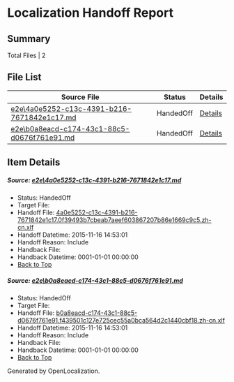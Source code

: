 # <a name='report-top'></a> Localization Handoff Report

## Summary
 Total Files | 2

## File List
 Source File | Status | Details 
 ----------- | ------ | ------- 
 [e2e\4a0e5252-c13c-4391-b216-7671842e1c17.md](https://github.com/OpenLocalizationTest/oltest/blob/03c91a25fceab29c95702f4dc0d85a4906e288aa/e2e/4a0e5252-c13c-4391-b216-7671842e1c17.md) | HandedOff | [Details](#e4c5ea25f772c7a650e7fcc4a00f239bcbebb4eb1)
 [e2e\b0a8eacd-c174-43c1-88c5-d0676f761e91.md](https://github.com/OpenLocalizationTest/oltest/blob/03c91a25fceab29c95702f4dc0d85a4906e288aa/e2e/b0a8eacd-c174-43c1-88c5-d0676f761e91.md) | HandedOff | [Details](#e44c2ef9bd93241c1d491d17b39b80a50a0330972)

## Item Details
##### <a name='e4c5ea25f772c7a650e7fcc4a00f239bcbebb4eb1'></a> Source: [e2e\4a0e5252-c13c-4391-b216-7671842e1c17.md](https://github.com/OpenLocalizationTest/oltest/blob/03c91a25fceab29c95702f4dc0d85a4906e288aa/e2e/4a0e5252-c13c-4391-b216-7671842e1c17.md)
* Status: HandedOff
* Target File: 
* Handoff File: [4a0e5252-c13c-4391-b216-7671842e1c17.0f39493b7cbeab7aeef603867207b86e1669c9c5.zh-cn.xlf](https://github.com/OpenLocalizationTestOrg/olhandoff/blob/3110f007f6a3759f6374b993752042465bc2245c/ol-handoff/OpenLocalizationTestOrg/oltest.zh-cn/yanz/4a0e5252-c13c-4391-b216-7671842e1c17.0f39493b7cbeab7aeef603867207b86e1669c9c5.zh-cn.xlf)
* Handoff Datetime: 2015-11-16 14:53:01
* Handoff Reason: Include
* Handback File: 
* Handback Datetime: 0001-01-01 00:00:00
* [Back to Top](#report-top)

##### <a name='e44c2ef9bd93241c1d491d17b39b80a50a0330972'></a> Source: [e2e\b0a8eacd-c174-43c1-88c5-d0676f761e91.md](https://github.com/OpenLocalizationTest/oltest/blob/03c91a25fceab29c95702f4dc0d85a4906e288aa/e2e/b0a8eacd-c174-43c1-88c5-d0676f761e91.md)
* Status: HandedOff
* Target File: 
* Handoff File: [b0a8eacd-c174-43c1-88c5-d0676f761e91.f439501c127e725cec55a0bca564d2c1440cbf18.zh-cn.xlf](https://github.com/OpenLocalizationTestOrg/olhandoff/blob/3110f007f6a3759f6374b993752042465bc2245c/ol-handoff/OpenLocalizationTestOrg/oltest.zh-cn/yanz/b0a8eacd-c174-43c1-88c5-d0676f761e91.f439501c127e725cec55a0bca564d2c1440cbf18.zh-cn.xlf)
* Handoff Datetime: 2015-11-16 14:53:01
* Handoff Reason: Include
* Handback File: 
* Handback Datetime: 0001-01-01 00:00:00
* [Back to Top](#report-top)


Generated by OpenLocalization.
